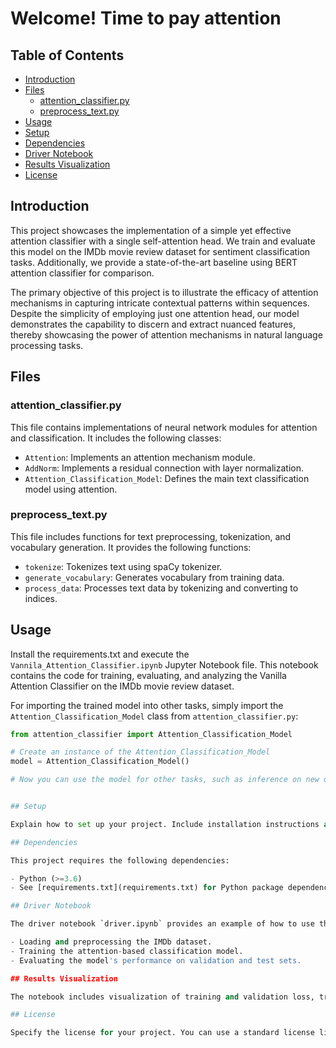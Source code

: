 # Welcome! Time to pay attention

## Table of Contents

- [Introduction](#introduction)
- [Files](#files)
  - [attention_classifier.py](#attention-classifierpy)
  - [preprocess_text.py](#preprocess-textpy)
- [Usage](#usage)
- [Setup](#setup)
- [Dependencies](#dependencies)
- [Driver Notebook](#driver-notebook)
- [Results Visualization](#results-visualization)
- [License](#license)

## Introduction

This project showcases the implementation of a simple yet effective attention classifier with a single self-attention head. We train and evaluate this model on the IMDb movie review dataset for sentiment classification tasks. Additionally, we provide a state-of-the-art baseline using BERT attention classifier for comparison.

The primary objective of this project is to illustrate the efficacy of attention mechanisms in capturing intricate contextual patterns within sequences. Despite the simplicity of employing just one attention head, our model demonstrates the capability to discern and extract nuanced features, thereby showcasing the power of attention mechanisms in natural language processing tasks.

## Files

### attention_classifier.py

This file contains implementations of neural network modules for attention and classification. It includes the following classes:

- `Attention`: Implements an attention mechanism module.
- `AddNorm`: Implements a residual connection with layer normalization.
- `Attention_Classification_Model`: Defines the main text classification model using attention.

### preprocess_text.py

This file includes functions for text preprocessing, tokenization, and vocabulary generation. It provides the following functions:

- `tokenize`: Tokenizes text using spaCy tokenizer.
- `generate_vocabulary`: Generates vocabulary from training data.
- `process_data`: Processes text data by tokenizing and converting to indices.

## Usage

Install the requirements.txt and execute the `Vannila_Attention_Classifier.ipynb` Jupyter Notebook file. This notebook contains the code for training, evaluating, and analyzing the Vanilla Attention Classifier on the IMDb movie review dataset.

For importing the trained model into other tasks, simply import the `Attention_Classification_Model` class from `attention_classifier.py`:

```python
from attention_classifier import Attention_Classification_Model

# Create an instance of the Attention_Classification_Model
model = Attention_Classification_Model()

# Now you can use the model for other tasks, such as inference on new data


## Setup

Explain how to set up your project. Include installation instructions and any necessary configuration steps.

## Dependencies

This project requires the following dependencies:

- Python (>=3.6)
- See [requirements.txt](requirements.txt) for Python package dependencies.

## Driver Notebook

The driver notebook `driver.ipynb` provides an example of how to use the implemented modules and train the text classification model. It demonstrates:

- Loading and preprocessing the IMDb dataset.
- Training the attention-based classification model.
- Evaluating the model's performance on validation and test sets.

## Results Visualization

The notebook includes visualization of training and validation loss, training and validation accuracy, and a Receiver Operating Characteristic (ROC) curve.

## License

Specify the license for your project. You can use a standard license like MIT or Apache 2.0.
